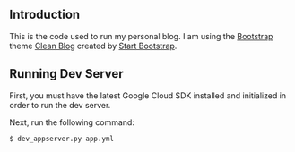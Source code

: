 Introduction
------------

This is the code used to run my personal blog. I am using the
[Bootstrap](http://getbootstrap.com) theme
[Clean Blog](http://startbootstrap.com/template-overviews/clean-blog/) created
by [Start Bootstrap](http://startbootstrap.com/).

Running Dev Server
------------------

First, you must have the latest Google Cloud SDK installed and initialized in
order to run the dev server.

Next, run the following command:
```bash
$ dev_appserver.py app.yml
```

